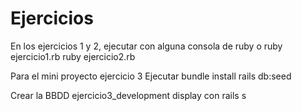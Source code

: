 # Ejercicios

En los ejercicios 1 y 2, ejecutar con alguna consola de ruby o 
ruby ejercicio1.rb
ruby ejercicio2.rb

Para el mini proyecto ejercicio 3
Ejecutar
bundle install
rails db:seed

Crear la BBDD ejercicio3_development
display con rails s
